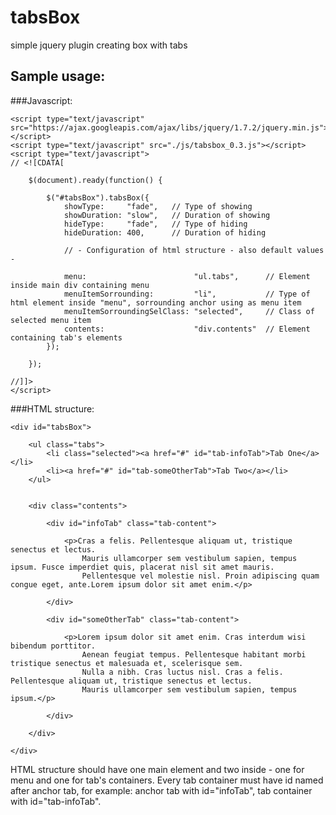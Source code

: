tabsBox
=======

simple jquery plugin creating box with tabs

Sample usage:
-------------

###Javascript:

	<script type="text/javascript" src="https://ajax.googleapis.com/ajax/libs/jquery/1.7.2/jquery.min.js"></script>
	<script type="text/javascript" src="./js/tabsbox_0.3.js"></script>
	<script type="text/javascript">
	// <![CDATA[
		
		$(document).ready(function() {
				
			$("#tabsBox").tabsBox({
				showType:     "fade",   // Type of showing
				showDuration: "slow",   // Duration of showing
				hideType:     "fade",   // Type of hiding
				hideDuration: 400,      // Duration of hiding
				
				// - Configuration of html structure - also default values -
				
				menu:                        "ul.tabs",      // Element inside main div containing menu
				menuItemSorrounding:         "li",		     // Type of html element inside "menu", sorrounding anchor using as menu item
				menuItemSorroundingSelClass: "selected",     // Class of selected menu item
				contents:                    "div.contents"  // Element containing tab's elements
			});
				
		});
			
	//]]>
	</script>
	
###HTML structure:
	
	<div id="tabsBox">
				
		<ul class="tabs">
			<li class="selected"><a href="#" id="tab-infoTab">Tab One</a></li>
			<li><a href="#" id="tab-someOtherTab">Tab Two</a></li>
		</ul>
					
					
		<div class="contents">
						
			<div id="infoTab" class="tab-content">
						
				<p>Cras a felis. Pellentesque aliquam ut, tristique senectus et lectus. 
					Mauris ullamcorper sem vestibulum sapien, tempus ipsum. Fusce imperdiet quis, placerat nisl sit amet mauris. 
					Pellentesque vel molestie nisl. Proin adipiscing quam congue eget, ante.Lorem ipsum dolor sit amet enim.</p>
						
			</div>
						
			<div id="someOtherTab" class="tab-content">
						
				<p>Lorem ipsum dolor sit amet enim. Cras interdum wisi bibendum porttitor. 
					Aenean feugiat tempus. Pellentesque habitant morbi tristique senectus et malesuada et, scelerisque sem. 
					Nulla a nibh. Cras luctus nisl. Cras a felis. Pellentesque aliquam ut, tristique senectus et lectus. 
					Mauris ullamcorper sem vestibulum sapien, tempus ipsum.</p>
					
			</div>
						
		</div>
					
	</div>
	
HTML structure should have one main element and two inside - one for menu and one for tab's containers.
Every tab container must have id named after anchor tab, for example: anchor tab with id="infoTab", tab container with id="tab-infoTab".
	
		
